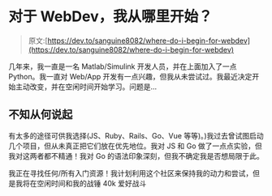 # 对于 WebDev，我从哪里开始？

> 原文:[https://dev.to/sanguine8082/where-do-i-begin-for-webdev](https://dev.to/sanguine8082/where-do-i-begin-for-webdev)

几年来，我一直是一名 Matlab/Simulink 开发人员，并在上面加入了一点 Python。我一直对 Web/App 开发有一点兴趣，但我从未尝试过。我最近决定开始主动改变，并在空闲时间开始学习。问题是...

## 不知从何说起

有太多的途径可供我选择(JS、Ruby、Rails、Go、Vue 等等)。)我过去曾试图启动几个项目，但从未真正把它们放在优先地位。我对 JS 和 Go 做了一点点实验，但我对这两者都不精通！我对 Go 的语法印象深刻，但我不确定我是否想局限于此。

我正在寻找任何/所有入门资源！我计划利用这个社区来保持我的动力和尝试，但是我将在空闲时间和我的战锤 40k 爱好战斗